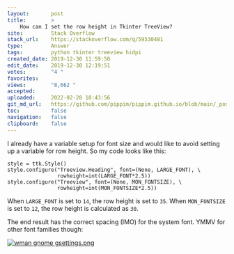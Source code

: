 ```yaml
---
layout:       post
title:        >
    How can I set the row height in Tkinter TreeView?
site:         Stack Overflow
stack_url:    https://stackoverflow.com/q/59530481
type:         Answer
tags:         python tkinter treeview hidpi
created_date: 2019-12-30 11:59:50
edit_date:    2019-12-30 12:19:51
votes:        "4 "
favorites:    
views:        "8,662 "
accepted:     
uploaded:     2022-02-28 18:43:56
git_md_url:   https://github.com/pippim/pippim.github.io/blob/main/_posts/2019/2019-12-30-How-can-I-set-the-row-height-in-Tkinter-TreeView_.md
toc:          false
navigation:   false
clipboard:    false
---
```


I already have a variable setup for font size and would like to avoid setting up a variable for row height. So my code looks like this:

``` 
style = ttk.Style()
style.configure("Treeview.Heading", font=(None, LARGE_FONT), \
                rowheight=int(LARGE_FONT*2.5))
style.configure("Treeview", font=(None, MON_FONTSIZE), \
                rowheight=int(MON_FONTSIZE*2.5))
```

When `LARGE_FONT` is set to `14`, the row height is set to `35`. When `MON_FONTSIZE` is set to `12`, the row height is calculated as `30`.

The end result has the correct spacing (IMO) for the system font. YMMV for other font families though:

[![wman gnome gsettings.png][1]][1]


  [1]: https://i.stack.imgur.com/cBaDQ.png
